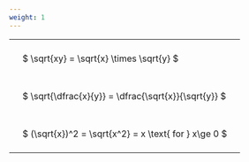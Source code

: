 ```yaml
---
weight: 1
---
```


<style type="text/css">
#T_d161c th.col_heading {
  text-align: left;
  font-size: 1em;
}
#T_d161c td {
  text-align: left;
  font-size: 1em;
  padding: 1.5em;
}
</style>
<table id="T_d161c">
  <thead>
  </thead>
  <tbody>
    <tr>
      <td id="T_d161c_row0_col0" class="data row0 col0" >$ \sqrt{xy} = \sqrt{x} \times \sqrt{y} $</td>
    </tr>
    <tr>
      <td id="T_d161c_row1_col0" class="data row1 col0" >$ \sqrt{\dfrac{x}{y}} = \dfrac{\sqrt{x}}{\sqrt{y}} $</td>
    </tr>
    <tr>
      <td id="T_d161c_row2_col0" class="data row2 col0" >$ (\sqrt{x})^2 = \sqrt{x^2} = x \text{ for } x\ge 0 $</td>
    </tr>
  </tbody>
</table>
